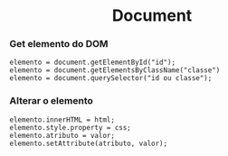<h1 align="center">Document</h1>

<h3>Get elemento do DOM</h3>

```
elemento = document.getElementById("id");
elemento = document.getElementsByClassName("classe")
elemento = document.querySelector("id ou classe");
```
<h3>Alterar o elemento</h3>

```
elemento.innerHTML = html;
elemento.style.property = css;
elemento.atributo = valor;
elemento.setAttribute(atributo, valor);
```
